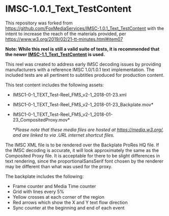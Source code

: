 # IMSC-1.0.1_Text_TestContent

This repository was forked from https://github.com/FoxMediaServices/IMSC-1.0.1_Text_TestContent with the intent to increase the reach of the materials provided, per https://www.w3.org/2019/02/21-tt-minutes.html#item07

**Note: While this reel is still a valid suite of tests, it is recommended that the newer [IMSC-1.1_Text_TestContent](https://github.com/FoxMediaServices/IMSC-1.1_Text_TestContent) is used.**

This reel was created to address early IMSC decoding issues by providing manufacturers with a reference IMSC 1.0/1.0.1 text implementation. The included tests are all pertinent to subtitles produced for production content.

This test content includes the following assets:

- IMSC1-0-1_TEXT_Test-Reel_FMS_v2-1_2018-01-23.xml
- IMSC1-0-1_TEXT_Test-Reel_FMS_v2-1_2018-01-23_Backplate.mov*
- IMSC1-0-1_TEXT_Test-Reel_FMS_v2-1_2018-01-23_CompositedProxy.mov*

  **Please note that these media files are hosted at https://media.w3.org/, and are linked to via .URL internet shortcut files.*

The IMSC XML file is to be rendered over the Backplate ProRes HQ file. If the IMSC decoding is accurate, it will look approximately the same as the Composited Proxy file. It is acceptable for there to be slight differences in text rendering, since the proportionalSansSerif font chosen by the renderer may be different than what was used for the proxy.

The backplate includes the following:
- Frame counter and Media Time counter
- Grid with lines every 5%
- Yellow crosses at each corner of the region
- Red arrows which show the X and Y text flow direction
- Sync counter at the beginning and end of each event
